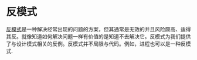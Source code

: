 # 反模式

 [反模式](https://en.wikipedia.org/wiki/Anti-pattern)是一种解决经常出现的问题的方案，但其通常是无效的并且风险颇高、适得其反。就像知道如何解决问题一样有价值的是知道不去解决它。反模式为我们提供了与设计模式相关的反例。反模式并不局限与代码。例如，进程也可以是一种反模式.
